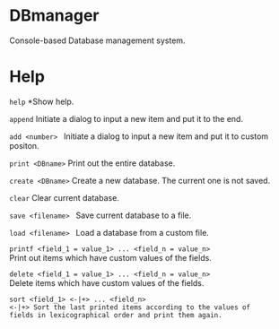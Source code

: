 # DBmanager

Console-based Database management system.

# Help

<code>help</code>
   *Show help.

<code>append</code>
   Initiate a dialog to input a new item and put it to the end.

<code>add \<number> </code>
   Initiate a dialog to input a new item and put it to custom positon.

<code>print \<DBname></code>
   Print out the entire database.

<code>create \<DBname></code>
   Create a new database. The current one is not saved.

<code>clear</code>
   Clear current database.

<code>save \<filename> </code>
   Save current database to a file.

<code>load \<filename> </code>
   Load a database from a custom file.

<code>printf \<field_1 = value_1> ... \<field_n = value_n> </code>
   Print out items which have custom values of the fields.

<code>delete \<field_1 = value_1> ... \<field_n = value_n> </code>
   Delete items which have custom values of the fields.

<code>sort \<field_1> <-|+> ... \<field_n> <-|+>
   Sort the last printed items according to the values of fields in lexicographical order and print them again.
